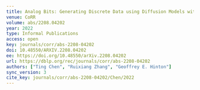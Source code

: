 ```yaml
---
title: Analog Bits: Generating Discrete Data using Diffusion Models with Self-Conditioning.
venue: CoRR
volume: abs/2208.04202
year: 2022
type: Informal Publications
access: open
key: journals/corr/abs-2208-04202
doi: 10.48550/ARXIV.2208.04202
ee: https://doi.org/10.48550/arXiv.2208.04202
url: https://dblp.org/rec/journals/corr/abs-2208-04202
authors: ["Ting Chen", "Ruixiang Zhang", "Geoffrey E. Hinton"]
sync_version: 3
cite_key: journals/corr/abs-2208-04202/Chen/2022
---
```

